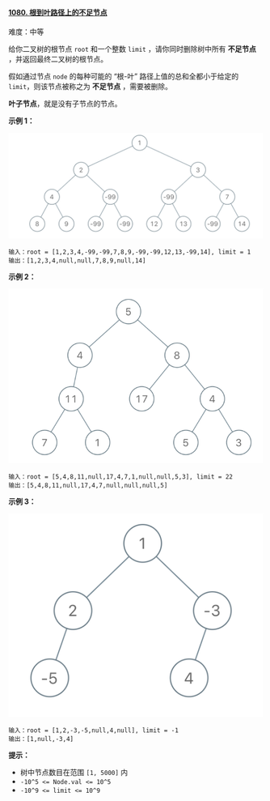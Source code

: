 #### [1080\. 根到叶路径上的不足节点](https://leetcode.cn/problems/insufficient-nodes-in-root-to-leaf-paths/)

难度：中等

给你二叉树的根节点 `root` 和一个整数 `limit` ，请你同时删除树中所有 **不足节点** ，并返回最终二叉树的根节点。

假如通过节点 `node` 的每种可能的 “根-叶” 路径上值的总和全都小于给定的 `limit`，则该节点被称之为 **不足节点** ，需要被删除。

**叶子节点**，就是没有子节点的节点。

**示例 1：**

![](./assets/img/Question1080_01.png)

```
输入：root = [1,2,3,4,-99,-99,7,8,9,-99,-99,12,13,-99,14], limit = 1
输出：[1,2,3,4,null,null,7,8,9,null,14]
```

**示例 2：**

![](./assets/img/Question1080_02.png)

```
输入：root = [5,4,8,11,null,17,4,7,1,null,null,5,3], limit = 22
输出：[5,4,8,11,null,17,4,7,null,null,null,5]
```

**示例 3：**

![](./assets/img/Question1080_03.png)

```
输入：root = [1,2,-3,-5,null,4,null], limit = -1
输出：[1,null,-3,4]
```

**提示：**

-   树中节点数目在范围 `[1, 5000]` 内
-   `-10^5 <= Node.val <= 10^5`
-   `-10^9 <= limit <= 10^9`
